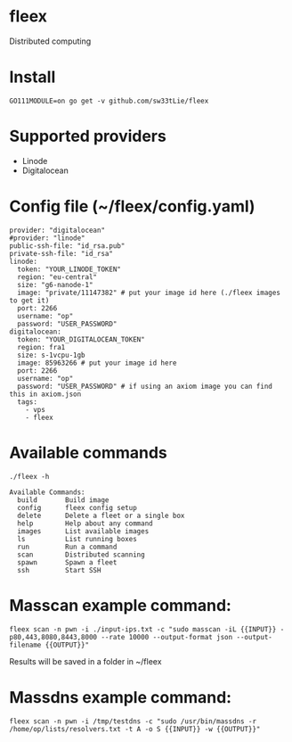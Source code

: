 # fleex
Distributed computing

# Install 
```
GO111MODULE=on go get -v github.com/sw33tLie/fleex
```

# Supported providers
- Linode
- Digitalocean

# Config file (~/fleex/config.yaml)

```
provider: "digitalocean"
#provider: "linode"
public-ssh-file: "id_rsa.pub"
private-ssh-file: "id_rsa"
linode:
  token: "YOUR_LINODE_TOKEN"
  region: "eu-central"
  size: "g6-nanode-1" 
  image: "private/11147382" # put your image id here (./fleex images to get it)
  port: 2266
  username: "op"
  password: "USER_PASSWORD"
digitalocean:
  token: "YOUR_DIGITALOCEAN_TOKEN"
  region: fra1
  size: s-1vcpu-1gb
  image: 85963266 # put your image id here
  port: 2266
  username: "op"
  password: "USER_PASSWORD" # if using an axiom image you can find this in axiom.json
  tags:
    - vps
    - fleex

```

# Available commands
```
./fleex -h

Available Commands:
  build       Build image
  config      fleex config setup
  delete      Delete a fleet or a single box
  help        Help about any command
  images      List available images
  ls          List running boxes
  run         Run a command
  scan        Distributed scanning
  spawn       Spawn a fleet
  ssh         Start SSH

```

# Masscan example command: 
```
fleex scan -n pwn -i ./input-ips.txt -c "sudo masscan -iL {{INPUT}} -p80,443,8080,8443,8000 --rate 10000 --output-format json --output-filename {{OUTPUT}}"
```
Results will be saved in a folder in ~/fleex

# Massdns example command:
```
fleex scan -n pwn -i /tmp/testdns -c "sudo /usr/bin/massdns -r /home/op/lists/resolvers.txt -t A -o S {{INPUT}} -w {{OUTPUT}}"
```